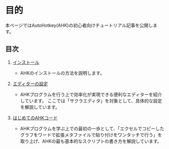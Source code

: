 # 目的

本ページではAutoHotkey(AHK)の初心者向けチュートリアル記事を公開します。

## 目次

1. [インストール](./01_Install/readme.md)

	* AHKのインストールの方法を説明します。

1. [エディターの設定](./02_Editor/readme.md)

	* AHKプログラムを行う上で効率化が実現できる便利なエディターを紹介しています。
	ここでは「サクラエディタ」を対象として、具体的な設定を解説しています。

1. [はじめてのAHKコード](./03_FirstAHK/readme.md)

	* AHKプログラムを学ぶ上での最初の一歩として、「エクセルでコピーしたグラフをワードで拡張メタファイルで貼り付けをワンタッチで行う」を取り上げ、AHKの最も基本的なスクリプトの書き方を解説しています。

